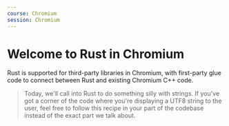 ```yaml
---
course: Chromium
session: Chromium
---
```


# Welcome to Rust in Chromium

Rust is supported for third-party libraries in Chromium, with first-party glue
code to connect between Rust and existing Chromium C++ code.

> Today, we'll call into Rust to do something silly with strings. If you've got
> a corner of the code where you're displaying a UTF8 string to the user, feel
> free to follow this recipe in your part of the codebase instead of the exact
> part we talk about.
